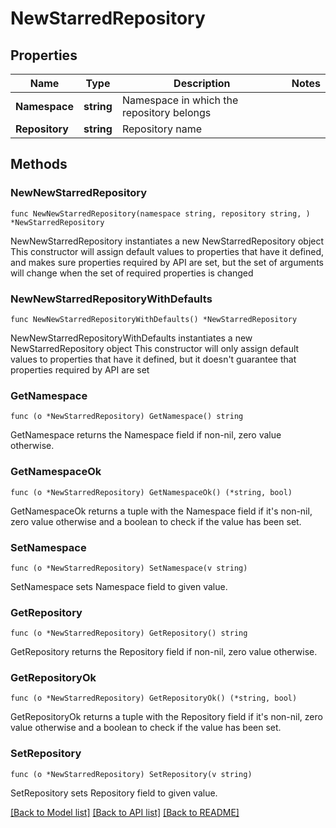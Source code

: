 # NewStarredRepository

## Properties

Name | Type | Description | Notes
------------ | ------------- | ------------- | -------------
**Namespace** | **string** | Namespace in which the repository belongs | 
**Repository** | **string** | Repository name | 

## Methods

### NewNewStarredRepository

`func NewNewStarredRepository(namespace string, repository string, ) *NewStarredRepository`

NewNewStarredRepository instantiates a new NewStarredRepository object
This constructor will assign default values to properties that have it defined,
and makes sure properties required by API are set, but the set of arguments
will change when the set of required properties is changed

### NewNewStarredRepositoryWithDefaults

`func NewNewStarredRepositoryWithDefaults() *NewStarredRepository`

NewNewStarredRepositoryWithDefaults instantiates a new NewStarredRepository object
This constructor will only assign default values to properties that have it defined,
but it doesn't guarantee that properties required by API are set

### GetNamespace

`func (o *NewStarredRepository) GetNamespace() string`

GetNamespace returns the Namespace field if non-nil, zero value otherwise.

### GetNamespaceOk

`func (o *NewStarredRepository) GetNamespaceOk() (*string, bool)`

GetNamespaceOk returns a tuple with the Namespace field if it's non-nil, zero value otherwise
and a boolean to check if the value has been set.

### SetNamespace

`func (o *NewStarredRepository) SetNamespace(v string)`

SetNamespace sets Namespace field to given value.


### GetRepository

`func (o *NewStarredRepository) GetRepository() string`

GetRepository returns the Repository field if non-nil, zero value otherwise.

### GetRepositoryOk

`func (o *NewStarredRepository) GetRepositoryOk() (*string, bool)`

GetRepositoryOk returns a tuple with the Repository field if it's non-nil, zero value otherwise
and a boolean to check if the value has been set.

### SetRepository

`func (o *NewStarredRepository) SetRepository(v string)`

SetRepository sets Repository field to given value.



[[Back to Model list]](../README.md#documentation-for-models) [[Back to API list]](../README.md#documentation-for-api-endpoints) [[Back to README]](../README.md)


